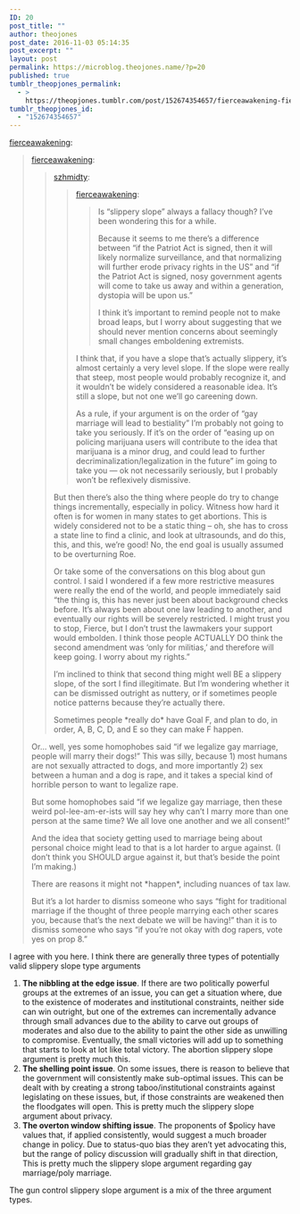 ```yaml
---
ID: 20
post_title: ""
author: theojones
post_date: 2016-11-03 05:14:35
post_excerpt: ""
layout: post
permalink: https://microblog.theojones.name/?p=20
published: true
tumblr_theopjones_permalink:
  - >
    https://theopjones.tumblr.com/post/152674354657/fierceawakening-fierceawakening-szhmidty
tumblr_theopjones_id:
  - "152674354657"
---
```

<p><a class="tumblr_blog" href="http://fierceawakening.tumblr.com/post/152669564095">fierceawakening</a>:</p>
<blockquote>
<p><a class="tumblr_blog" href="http://fierceawakening.tumblr.com/post/152669055285">fierceawakening</a>:</p>
<blockquote>
<p><a class="tumblr_blog" href="http://szhmidty.tumblr.com/post/152668682496">szhmidty</a>:</p>
<blockquote>
<p><a class="tumblr_blog" href="http://fierceawakening.tumblr.com/post/152667079330">fierceawakening</a>:</p>
<blockquote>
<p>Is “slippery slope” always a fallacy though? I’ve been wondering this for a while.</p>

<p>Because it seems to me there’s a difference between “if the Patriot Act is signed, then it will likely normalize surveillance, and that normalizing will further erode privacy rights in the US” and “if the Patriot Act is signed, nosy government agents will come to take us away and within a generation, dystopia will be upon us.”</p>

<p>I think it’s important to remind people not to make broad leaps, but I worry about suggesting that we should never mention concerns about seemingly small changes emboldening extremists.</p>
</blockquote>
<p>I think that, if you have a slope that’s actually slippery, it’s almost certainly a very level slope. If the slope were really that steep, most people would probably recognize it, and it wouldn’t be widely considered a reasonable idea. It’s still a slope, but not one we’ll go careening down.</p>
<p>As a rule, if your argument is on the order of “gay marriage will lead to bestiality” I’m probably not going to take you seriously. If it’s on the order of “easing up on policing marijuana users will contribute to the idea that marijuana is a minor drug, and could lead to further decriminalization/legalization in the future” im going to take you — ok not necessarily seriously, but I probably won’t be reflexively dismissive.</p>
</blockquote>
<p>But then there’s also the thing where people do try to change things incrementally, especially in policy. Witness how hard it often is for women in many states to get abortions. This is widely considered not to be a static thing – oh, she has to cross a state line to find a clinic, and look at ultrasounds, and do this, this, and this, we’re good! No, the end goal is usually assumed to be overturning Roe.</p>
<p>Or take some of the conversations on this blog about gun control. I said I wondered if a few more restrictive measures were really the end of the world, and people immediately said “the thing is, this has never just been about background checks before. It’s always been about one law leading to another, and eventually our rights will be severely restricted. I might trust you to stop, Fierce, but I don’t trust the lawmakers your support would embolden. I think those people ACTUALLY DO think the second amendment was ‘only for militias,’ and therefore will keep going. I worry about my rights.”</p>
<p>I’m inclined to think that second thing might well BE a slippery slope, of the sort I find illegitimate. But I’m wondering whether it can be dismissed outright as nuttery, or if sometimes people notice patterns because they’re actually there.</p>
<p>Sometimes people *really do* have Goal F, and plan to do, in order, A, B, C, D, and E so they can make F happen. </p>
</blockquote>
<p>Or… well, yes some homophobes said “if we legalize gay marriage, people will marry their dogs!” This was silly, because 1) most humans are not sexually attracted to dogs, and more importantly 2) sex between a human and a dog is rape, and it takes a special kind of horrible person to want to legalize rape.</p>
<p>But some homophobes said “if we legalize gay marriage, then these weird pol-lee-am-er-ists will say hey why can’t I marry more than one person at the same time? We all love one another and we all consent!”</p>
<p>And the idea that society getting used to marriage being about personal choice might lead to that is a lot harder to argue against. (I don’t think you SHOULD argue against it, but that’s beside the point I’m making.)</p>
<p>There are reasons it might not *happen*, including nuances of tax law. </p>
<p>But it’s a lot harder to dismiss someone who says “fight for traditional marriage if the thought of three people marrying each other scares you, because that’s the next debate we will be having!” than it is to dismiss someone who says “if you’re not okay with dog rapers, vote yes on prop 8.”</p>
</blockquote>

<p>I agree with you here. I think there are generally three types of potentially valid slippery slope type arguments</p><ol><li><b>The nibbling at the edge issue</b>. If there are two politically powerful groups at the extremes of an issue, you can get a situation where, due to the existence of moderates and institutional constraints, neither side can win outright, but one of the extremes can incrementally advance through small advances due to the ability to carve out groups of moderates and also due to the ability to paint the other side as unwilling to compromise. Eventually, the small victories will add up to something that starts to look at lot like total victory. The abortion slippery slope argument is pretty much this. </li><li><b>The shelling point issue</b>. On some issues, there is reason to believe that the government will consistently make sub-optimal issues. This can be dealt with by creating a strong taboo/institutional constraints against legislating on these issues, but, if those constraints are weakened then the floodgates will open. This is pretty much the slippery slope argument about privacy.</li><li><b>The overton window shifting issue</b>. The proponents of $policy have values that, if applied consistently, would suggest a much broader change in policy. Due to status-quo bias they aren’t yet advocating this, but the range of policy discussion will gradually shift in that direction, This is pretty much the slippery slope argument regarding gay marriage/poly marriage. </li></ol><p>The gun control slippery slope argument is a mix of the three argument types. </p>